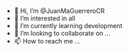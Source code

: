 - 👋 Hi, I’m @JuanMaGuerreroCR
- 👀 I’m interested in all
- 🌱 I’m currently learning development 
- 💞️ I’m looking to collaborate on ...
- 📫 How to reach me ...

<!---
JuanMaGuerreroCR/JuanMaGuerreroCR is a ✨ special ✨ repository because its `README.md` (this file) appears on your GitHub profile.
You can click the Preview link to take a look at your changes.
--->
